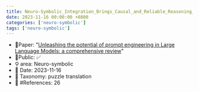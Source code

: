 ```yaml
---
title: Neuro-Symbolic_Integration_Brings_Causal_and_Reliable_Reasoning_Proofs
date: 2023-11-16 00:00:00 +0800
categories: ['neuro-symbolic']
tags: ['neuro-symbolic']
---
```


- 📙Paper: "[Unleashing the potential of prompt engineering in Large Language Models: a comprehensive review](https://www.semanticscholar.org/paper/Unleashing-the-potential-of-prompt-engineering-in-a-Chen-Zhang/595c8d39a6155354fd7d8f62a4441be5c82e68da)"
- 🔑Public: ✅
- ⚲ area: Neuro-symbolic
- 📅 Date: 2023-11-16
- 🔎 Taxonomy: puzzle translation
- 📝 #References: 26
